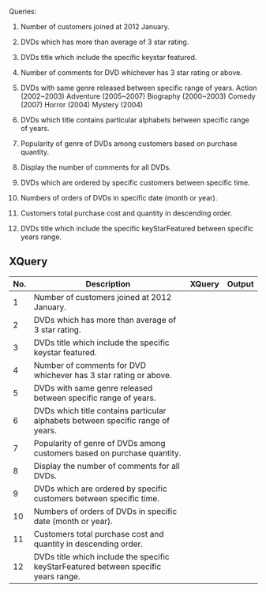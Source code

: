 Queries:

1. Number of customers joined at 2012 January.

2. DVDs which has more than average of 3 star rating.

3. DVDs title which include the specific keystar featured.

4. Number of comments for DVD whichever has 3 star rating or above.

5. DVDs with same genre released between specific range of years.
    Action (2002~2003)
    Adventure (2005~2007)
    Biography (2000~2003)
    Comedy (2007)
    Horror (2004)
    Mystery (2004)

6. DVDs which title contains particular alphabets between specific range of years.

7. Popularity of genre of DVDs among customers based on purchase quantity.

8. Display the number of comments for all DVDs.

9. DVDs which are ordered by specific customers between specific time.

10. Numbers of orders of DVDs in specific date (month or year).

11. Customers total purchase cost and quantity in descending order.

12. DVDs title which include the specific keyStarFeatured between specific years range.


## XQuery
| No. | Description                                                                         | XQuery | Output |
|-----|-------------------------------------------------------------------------------------|--------|--------|
| 1   | Number of customers joined at 2012 January.                                         |        |        |
| 2   | DVDs which has more than average of 3 star rating.                                  |        |        |
| 3   | DVDs title which include the specific keystar featured.                             |        |        |
| 4   | Number of comments for DVD whichever has 3 star rating or above.                    |        |        |
| 5   | DVDs with same genre released between specific range of years.                      |        |        |
| 6   | DVDs which title contains particular alphabets between specific range of years.     |        |        |
| 7   | Popularity of genre of DVDs among customers based on purchase quantity.             |        |        |
| 8   | Display the number of comments for all DVDs.                                        |        |        |
| 9   | DVDs which are ordered by specific customers between specific time.                 |        |        |
| 10  | Numbers of orders of DVDs in specific date (month or year).                         |        |        |
| 11  | Customers total purchase cost and quantity in descending order.                     |        |        |
| 12  | DVDs title which include the specific keyStarFeatured between specific years range. |        |        |
